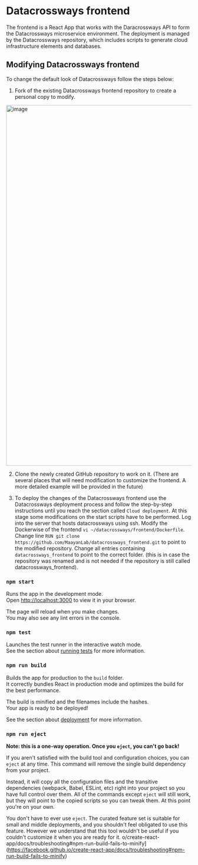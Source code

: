 

# Datacrossways frontend

The frontend is a React App that works with the Daracrossways API to form the Datacrossways microservice environment. The deployment is managed by the Datacrossways repository, which includes scripts to generate cloud infrastructure elements and databases. 

## Modifying Datacrossways frontend

To change the default look of Datacrossways follow the steps below:

1) Fork of the existing Datacrossways frontend repository to create a personal copy to modify.
 <img width="975" alt="image" src="https://github.com/MaayanLab/datacrossways_frontend/assets/32603869/20cfdb24-7e35-4445-b223-2c0296f114d3">
 
2) Clone the newly created GitHub repository to work on it.
   (There are several places that will need modification to customize the frontend. A more detailed example will be provided in the future)

3) To deploy the changes of the Datacrossways frontend use the Datacrossways deployment process and follow the step-by-step instructions until you reach the section called `Cloud deployment`. At this stage some modifications on the start scripts have to be performed. Log into the server that hosts datacrossways using ssh. Modify the Dockerwise of the frontend ```vi ~/datacrossways/frontend/Dockerfile```. Change line ```RUN git clone https://github.com/MaayanLab/datacrossways_frontend.git``` to point to the modified repository. Change all entries containing `datacrossways_frontend` to point to the correct folder. (this is in case the repository was renamed and is not needed if the repository is still called datacrossways_frontend).

### `npm start`

Runs the app in the development mode.\
Open [http://localhost:3000](http://localhost:3000) to view it in your browser.

The page will reload when you make changes.\
You may also see any lint errors in the console.

### `npm test`

Launches the test runner in the interactive watch mode.\
See the section about [running tests](https://facebook.github.io/create-react-app/docs/running-tests) for more information.

### `npm run build`

Builds the app for production to the `build` folder.\
It correctly bundles React in production mode and optimizes the build for the best performance.

The build is minified and the filenames include the hashes.\
Your app is ready to be deployed!

See the section about [deployment](https://facebook.github.io/create-react-app/docs/deployment) for more information.

### `npm run eject`

**Note: this is a one-way operation. Once you `eject`, you can't go back!**

If you aren't satisfied with the build tool and configuration choices, you can `eject` at any time. This command will remove the single build dependency from your project.

Instead, it will copy all the configuration files and the transitive dependencies (webpack, Babel, ESLint, etc) right into your project so you have full control over them. All of the commands except `eject` will still work, but they will point to the copied scripts so you can tweak them. At this point you're on your own.

You don't have to ever use `eject`. The curated feature set is suitable for small and middle deployments, and you shouldn't feel obligated to use this feature. However we understand that this tool wouldn't be useful if you couldn't customize it when you are ready for it.
o/create-react-app/docs/troubleshooting#npm-run-build-fails-to-minify](https://facebook.github.io/create-react-app/docs/troubleshooting#npm-run-build-fails-to-minify)
